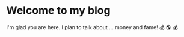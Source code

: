 # Welcome to my blog

I'm glad you are here. I plan to talk about ... money and fame! :moneybag: :earth_americas: :moneybag:
